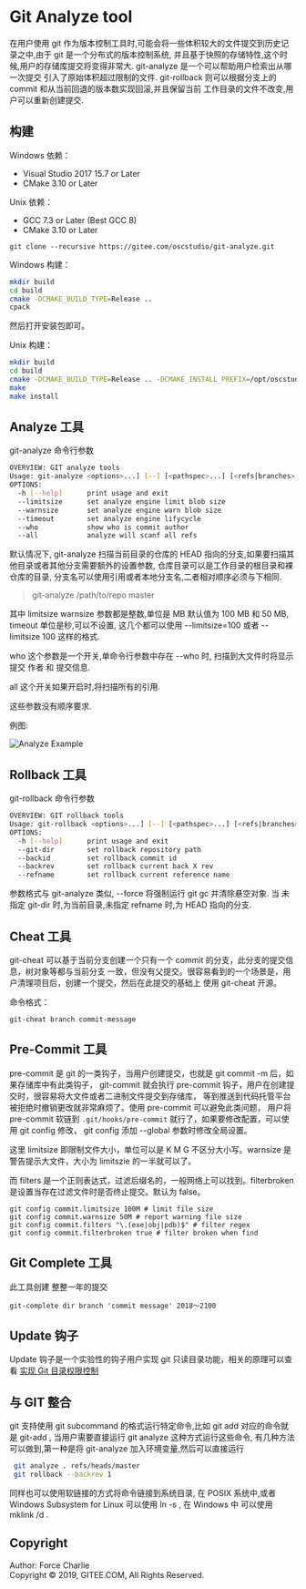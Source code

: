# Git Analyze tool

在用户使用 git 作为版本控制工具时,可能会将一些体积较大的文件提交到历史记录之中,由于 git 是一个分布式的版本控制系统,
并且基于快照的存储特性,这个时候,用户的存储库提交将变得非常大. git-analyze 是一个可以帮助用户检索出从哪一次提交
引入了原始体积超过限制的文件. git-rollback 则可以根据分支上的 commit 和从当前回退的版本数实现回滚,并且保留当前
工作目录的文件不改变,用户可以重新创建提交.

## 构建

Windows 依赖：
+   Visual Studio 2017 15.7 or Later
+   CMake 3.10 or Later

Unix 依赖：
+   GCC 7.3 or Later (Best GCC 8)
+   CMake 3.10 or Later

```
git clone --recursive https://gitee.com/oscstudio/git-analyze.git
```

Windows 构建：

```sh
mkdir build
cd build
cmake -DCMAKE_BUILD_TYPE=Release ..
cpack
```
然后打开安装包即可。

Unix 构建：

```sh
mkdir build
cd build
cmake -DCMAKE_BUILD_TYPE=Release .. -DCMAKE_INSTALL_PREFIX=/opt/oscstudio
make
make install
```
## Analyze 工具

git-analyze 命令行参数
```sh
OVERVIEW: GIT analyze tools
Usage: git-analyze <options>...] [--] [<pathspec>...] [<refs|branches> ...]
OPTIONS:
  -h [--help]      print usage and exit
  --limitsize      set analyze engine limit blob size
  --warnsize       set analyze engine warn blob size
  --timeout        set analyze engine lifycycle
  --who            show who is commit author
  --all            analyze will scanf all refs
```

默认情况下, git-analyze 扫描当前目录的仓库的 HEAD 指向的分支,如果要扫描其他目录或者其他分支需要额外的设置参数,
仓库目录可以是工作目录的根目录和裸仓库的目录, 分支名可以使用引用或者本地分支名,二者相对顺序必须与下相同.

>git-analyze /path/to/repo master

其中 limitsize warnsize 参数都是整数,单位是 MB 默认值为 100 MB 和 50 MB, timeout 单位是秒,可以不设置, 这几个都可以使用 --limitsize=100 或者 --limitsize 100 这样的格式.

who 这个参数是一个开关,单命令行参数中存在 --who 时, 扫描到大文件时将显示提交 作者 和 提交信息.

all 这个开关如果开启时,将扫描所有的引用.

这些参数没有顺序要求.

例图:

![Analyze Example](./docs/images/analyze-001.png)

## Rollback 工具

git-rollback 命令行参数

```sh
OVERVIEW: GIT rollback tools
Usage: git-rollback <options>...] [--] [<pathspec>...] [<refs|branches> ...]
OPTIONS:
  -h [--help]      print usage and exit
  --git-dir        set rollback repository path
  --backid         set rollback commit id
  --backrev        set rollback current back X rev
  --refname        set rollback current reference name

```
参数格式与 git-analyze 类似, --force 将强制运行 git gc 并清除悬空对象. 当 未指定 git-dir 时,为当前目录,未指定 refname 时,为 HEAD 指向的分支.

## Cheat 工具

git-cheat 可以基于当前分支创建一个只有一个 commit 的分支，此分支的提交信息，树对象等都与当前分支
一致，但没有父提交。很容易看到的一个场景是，用户清理项目后，创建一个提交，然后在此提交的基础上
使用 git-cheat 开源。

命令格式：

```shell
git-cheat branch commit-message
```

## Pre-Commit 工具

pre-commit 是 git 的一类钩子，当用户创建提交，也就是 git commit -m 后，如果存储库中有此类钩子，
git-commit 就会执行 pre-commit 钩子，用户在创建提交时，很容易将大文件或者二进制文件提交到存储库，
等到推送到代码托管平台被拒绝时撤销更改就非常麻烦了。使用 pre-commit 可以避免此类问题，
用户将 pre-commit 软链到 `.git/hooks/pre-commit` 就行了，如果要修改配置，可以使用 git config 修改，
git config 添加 --global 参数时修改全局设置。

这里 limitsize 即限制文件大小，单位可以是 K M G 不区分大小写。warnsize 是警告提示大文件，大小为 limitszie 的一半就可以了。

而 filters 是一个正则表达式，过滤后缀名的，一般网络上可以找到。filterbroken 是设置当存在过滤文件时是否终止提交。默认为 false。

```shell
git config commit.limitsize 100M # limit file size
git config commit.warnsize 50M # report warning file size
git config commit.filters "\.(exe|obj|pdb)$" # filter regex
git config commit.filterbroken true # filter broken when find
```

## Git Complete 工具

此工具创建 整整一年的提交

```shell
git-complete dir branch 'commit message' 2018～2100
```

## Update 钩子

Update 钩子是一个实验性的钩子用户实现 git 只读目录功能，相关的原理可以查看 [实现 Git 目录权限控制](https://forcemz.net/git/2019/04/01/ImplementGitDirPermissionControl/)

## 与 GIT 整合

git 支持使用 git subcommand 的格式运行特定命令,比如 git add 对应的命令就是 git-add , 当用户需要直接运行 git analyze 这种方式运行这些命令,
有几种方法可以做到,第一种是将 git-analyze 加入环境变量,然后可以直接运行

```bash
 git analyze . refs/heads/master
 git rollback --backrev 1
 ```

同样也可以使用软链接的方式将命令链接到系统目录, 在 POSIX 系统中,或者 Windows Subsystem for Linux 可以使用 ln -s , 在 Windows 中
可以使用 mklink  /d .

## Copyright

Author: Force Charlie  
Copyright &copy; 2019, GITEE.COM, All Rights Reserved.
